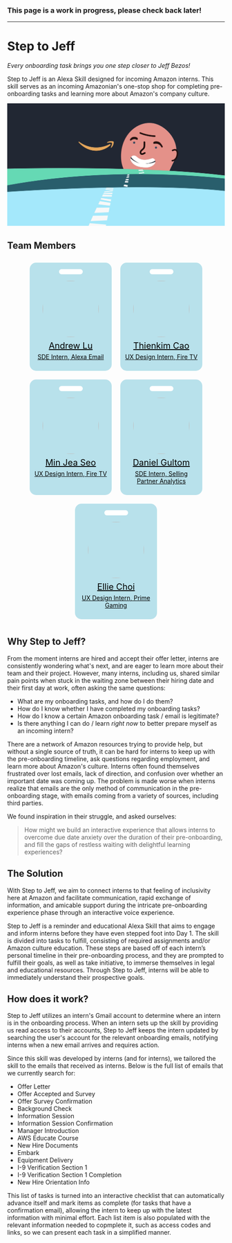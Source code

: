 ### This page is a work in progress, please check back later!

---

# Step to Jeff

*Every onboarding task brings you one step closer to Jeff Bezos!*

Step to Jeff is an Alexa Skill designed for incoming Amazon interns. This skill serves as an incoming Amazonian's one-stop shop for completing pre-onboarding tasks and learning more about Amazon's company culture.

![Step to Jeff Cover](steptojeff.jpeg)

## Team Members

<div class="flex-container">
    <a href="https://www.linkedin.com/in/andrewhlu/">
        <div class="hole"></div>
        <img src="https://andrewhlu.com/images/hk_prof_square.png">
        <p class="name">Andrew Lu</p>
        <p class="title">SDE Intern, Alexa Email</p>
    </a>
    <a href="https://www.linkedin.com/in/thienkimcao/">
        <div class="hole"></div>
        <img src="https://andrewhlu.com/images/members/thienkimcao.jpeg">
        <p class="name">Thienkim Cao</p>
        <p class="title">UX Design Intern, Fire TV</p>
    </a>
    <a href="https://www.linkedin.com/in/min-jea-seo-164138165/">
        <div class="hole"></div>
        <img src="https://andrewhlu.com/images/members/minjeaseo.jpeg">
        <p class="name">Min Jea Seo</p>
        <p class="title">UX Design Intern, Fire TV</p>
    </a>
    <a href="https://www.linkedin.com/in/daniel-gultom/">
        <div class="hole"></div>
        <img src="https://andrewhlu.com/images/members/danielgultom.jpg">
        <p class="name">Daniel Gultom</p>
        <p class="title">SDE Intern, Selling Partner Analytics</p>
    </a>
    <a href="https://www.linkedin.com/in/elliechoi/">
        <div class="hole"></div>
        <img src="https://andrewhlu.com/images/members/elliechoi.jpeg">
        <p class="name">Ellie Choi</p>
        <p class="title">UX Design Intern, Prime Gaming</p>
    </a>
</div>

## Why Step to Jeff?

From the moment interns are hired and accept their offer letter, interns are consistently wondering what's next, and are eager to learn more about their team and their project. However, many interns, including us, shared similar pain points when stuck in the waiting zone between their hiring date and their first day at work, often asking the same questions:

* What are my onboarding tasks, and how do I do them?
* How do I know whether I have completed my onboarding tasks?
* How do I know a certain Amazon onboarding task / email is legitimate?
* Is there anything I can do / learn *right now* to better prepare myself as an incoming intern?

There are a network of Amazon resources trying to provide help, but without a single source of truth, it can be hard for interns to keep up with the pre-onboarding timeline, ask questions regarding employment, and learn more about Amazon's culture. Interns often found themselves frustrated over lost emails, lack of direction, and confusion over whether an important date was coming up. The problem is made worse when interns realize that emails are the only method of communication in the pre-onboarding stage, with emails coming from a variety of sources, including third parties.

We found inspiration in their struggle, and asked ourselves:

>How might we build an interactive experience that allows interns to overcome due date anxiety over the duration of their pre-onboarding, and fill the gaps of restless waiting with delightful learning experiences?

## The Solution

With Step to Jeff, we aim to connect interns to that feeling of inclusivity here at Amazon and facilitate communication, rapid exchange of information, and amicable support during the intricate pre-onboarding experience phase through an interactive voice experience.

Step to Jeff is a reminder and educational Alexa Skill that aims to engage and inform interns before they have even stepped foot into Day 1. The skill is divided into tasks to fulfill, consisting of required assignments and/or Amazon culture education. These steps are based off of each intern’s personal timeline in their pre-onboarding process, and they are prompted to fulfill their goals, as well as take initiative, to immerse themselves in legal and educational resources. Through Step to Jeff, interns will be able to immediately understand their prospective goals.

## How does it work?

Step to Jeff utilizes an intern's Gmail account to determine where an intern is in the onboarding process. When an intern sets up the skill by providing us read access to their accounts, Step to Jeff keeps the intern updated by searching the user's account for the relevant onboarding emails, notifying interns when a new email arrives and requires action.

Since this skill was developed by interns (and for interns), we tailored the skill to the emails that received as interns. Below is the full list of emails that we currently search for:

* Offer Letter
* Offer Accepted and Survey
* Offer Survey Confirmation
* Background Check
* Information Session
* Information Session Confirmation
* Manager Introduction
* AWS Educate Course
* New Hire Documents
* Embark
* Equipment Delivery
* I-9 Verification Section 1
* I-9 Verification Section 1 Completion
* New Hire Orientation Info

This list of tasks is turned into an interactive checklist that can automatically advance itself and mark items as complete (for tasks that have a confirmation email), allowing the intern to keep up with the latest information with minimal effort. Each list item is also populated with the relevant information needed to copmplete it, such as access codes and links, so we can present each task in a simplified manner.



<style>
@font-face {
    font-family: 'Ember';
    src: url("fonts/AmazonEmber_Rg.ttf") format("opentype");
}

.markdown-body {
    font-family: 'Ember', sans-serif;
}

.markdown-body h1:first-of-type {
    display: none;
}

.flex-container {
  display: flex;
  flex-wrap: wrap;
  justify-content: center;
}

.flex-container > a {
  background-color: #B8E1EB;
  color: #000;
  width: 170px;
  margin: 10px;
  padding: 10px;
  border-radius: 15px;
  text-align: center;
}

.flex-container .hole {
    height: 12px;
    width: 55px;
    margin: 5px auto 15px auto;
    border-radius: 6px;
    background: white;
}

.flex-container .name {
    font-size: 20px;
    margin: 5px;
}

.flex-container .title {
    margin-top: 0;
    font-size: 14px;
}

.flex-container img {
    width: 130px;
    height: 130px;
    border-radius: 100px;
}

</style>